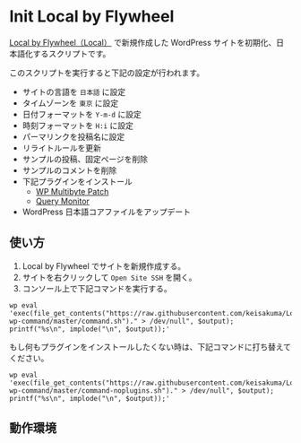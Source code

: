 # Init Local by Flywheel

[Local by Flywheel（Local）](https://localwp.com/) で新規作成した WordPress サイトを初期化、日本語化するスクリプトです。

このスクリプトを実行すると下記の設定が行われます。

- サイトの言語を `日本語` に設定
- タイムゾーンを `東京` に設定
- 日付フォーマットを `Y-m-d` に設定
- 時刻フォーマットを `H:i` に設定
- パーマリンクを投稿名に設定
- リライトルールを更新
- サンプルの投稿、固定ページを削除
- サンプルのコメントを削除
- 下記プラグインをインストール
  - [WP Multibyte Patch](https://ja.wordpress.org/plugins/wp-multibyte-patch/)
  - [Query Monitor](https://ja.wordpress.org/plugins/query-monitor/)
- WordPress 日本語コアファイルをアップデート

## 使い方

1. Local by Flywheel でサイトを新規作成する。
1. サイトを右クリックして `Open Site SSH` を開く。
1. コンソール上で下記コマンドを実行する。

```
wp eval 'exec(file_get_contents("https://raw.githubusercontent.com/keisakuma/Local-wp-command/master/command.sh")." > /dev/null", $output); printf("%s\n", implode("\n", $output));'
```

もし何もプラグインをインストールしたくない時は、下記コマンドに打ち替えてください。

```
wp eval 'exec(file_get_contents("https://raw.githubusercontent.com/keisakuma/Local-wp-command/master/command-noplugins.sh")." > /dev/null", $output); printf("%s\n", implode("\n", $output));'
```

## 動作環境

